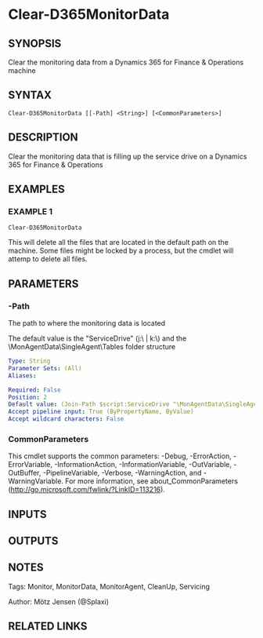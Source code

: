 ﻿---
external help file: d365fo.tools-help.xml
Module Name: d365fo.tools
online version:
schema: 2.0.0
---

# Clear-D365MonitorData

## SYNOPSIS
Clear the monitoring data from a Dynamics 365 for Finance & Operations machine

## SYNTAX

```
Clear-D365MonitorData [[-Path] <String>] [<CommonParameters>]
```

## DESCRIPTION
Clear the monitoring data that is filling up the service drive on a Dynamics 365 for Finance & Operations

## EXAMPLES

### EXAMPLE 1
```
Clear-D365MonitorData
```

This will delete all the files that are located in the default path on the machine.
Some files might be locked by a process, but the cmdlet will attemp to delete all files.

## PARAMETERS

### -Path
The path to where the monitoring data is located

The default value is the "ServiceDrive" (j:\ | k:\\) and the \MonAgentData\SingleAgent\Tables folder structure

```yaml
Type: String
Parameter Sets: (All)
Aliases:

Required: False
Position: 2
Default value: (Join-Path $script:ServiceDrive "\MonAgentData\SingleAgent\Tables")
Accept pipeline input: True (ByPropertyName, ByValue)
Accept wildcard characters: False
```

### CommonParameters
This cmdlet supports the common parameters: -Debug, -ErrorAction, -ErrorVariable, -InformationAction, -InformationVariable, -OutVariable, -OutBuffer, -PipelineVariable, -Verbose, -WarningAction, and -WarningVariable.
For more information, see about_CommonParameters (http://go.microsoft.com/fwlink/?LinkID=113216).

## INPUTS

## OUTPUTS

## NOTES
Tags: Monitor, MonitorData, MonitorAgent, CleanUp, Servicing

Author: Mötz Jensen (@Splaxi)

## RELATED LINKS
